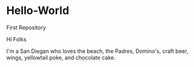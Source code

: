 # Hello-World
First Repository

Hi Folks

I'm a San Diegan who loves the beach, the Padres, Domino's, craft beer, wings, yellowtail poke, and chocolate cake.
